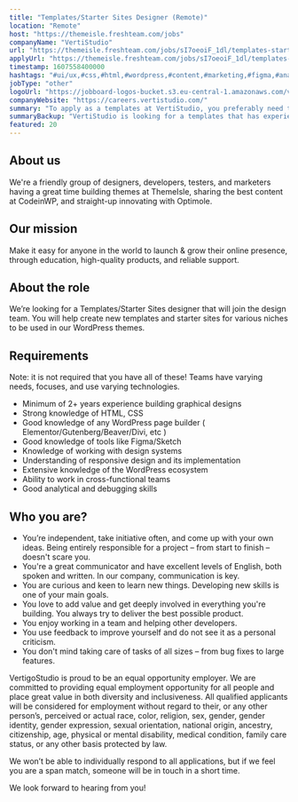 ```yaml
---
title: "Templates/Starter Sites Designer (Remote)"
location: "Remote"
host: "https://themeisle.freshteam.com/jobs"
companyName: "VertiStudio"
url: "https://themeisle.freshteam.com/jobs/sI7oeoiF_1dl/templates-starter-sites-designer-remote"
applyUrl: "https://themeisle.freshteam.com/jobs/sI7oeoiF_1dl/templates-starter-sites-designer-remote#applicant-form"
timestamp: 1607558400000
hashtags: "#ui/ux,#css,#html,#wordpress,#content,#marketing,#figma,#analysis,#office,#English"
jobType: "other"
logoUrl: "https://jobboard-logos-bucket.s3.eu-central-1.amazonaws.com/vertistudio"
companyWebsite: "https://careers.vertistudio.com/"
summary: "To apply as a templates at VertiStudio, you preferably need to have 2+ years experience building graphical designs."
summaryBackup: "VertiStudio is looking for a templates that has experience in: #ui/ux, #css, #html."
featured: 20
---
```


## About us

We're a friendly group of designers, developers, testers, and marketers having a great time building themes at ThemeIsle, sharing the best content at CodeinWP, and straight-up innovating with Optimole.

## Our mission

Make it easy for anyone in the world to launch & grow their online presence, through education, high-quality products, and reliable support.

## About the role

We’re looking for a Templates/Starter Sites designer that will join the design team. You will help create new templates and starter sites for various niches to be used in our WordPress themes.

## Requirements

Note: it is not required that you have all of these! Teams have varying needs, focuses, and use varying technologies.

*   Minimum of 2+ years experience building graphical designs
*   Strong knowledge of HTML, CSS
*   Good knowledge of any WordPress page builder ( Elementor/Gutenberg/Beaver/Divi, etc )
*   Good knowledge of tools like Figma/Sketch
*   Knowledge of working with design systems
*   Understanding of responsive design and its implementation
*   Extensive knowledge of the WordPress ecosystem
*   Ability to work in cross-functional teams
*   Good analytical and debugging skills

## Who you are?

*   You’re independent, take initiative often, and come up with your own ideas. Being entirely responsible for a project – from start to finish – doesn't scare you.
*   You're a great communicator and have excellent levels of English, both spoken and written. In our company, communication is key.
*   You are curious and keen to learn new things. Developing new skills is one of your main goals.
*   You love to add value and get deeply involved in everything you're building. You always try to deliver the best possible product.
*   You enjoy working in a team and helping other developers.
*   You use feedback to improve yourself and do not see it as a personal criticism.    
*   You don't mind taking care of tasks of all sizes – from bug fixes to large features.

VertigoStudio is proud to be an equal opportunity employer. We are committed to providing equal employment opportunity for all people and place great value in both diversity and inclusiveness. All qualified applicants will be considered for employment without regard to their, or any other person’s, perceived or actual race, color, religion, sex, gender, gender identity, gender expression, sexual orientation, national origin, ancestry, citizenship, age, physical or mental disability, medical condition, family care status, or any other basis protected by law.

We won’t be able to individually respond to all applications, but if we feel you are a span match, someone will be in touch in a short time.

We look forward to hearing from you!

